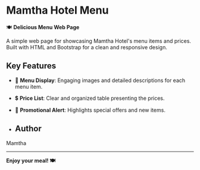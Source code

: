 # Mamtha Hotel Menu

🍽️ **Delicious Menu Web Page**

A simple web page for showcasing Mamtha Hotel's menu items and prices. Built with HTML and Bootstrap for a clean and responsive design.

## Key Features

- 📸 **Menu Display**: Engaging images and detailed descriptions for each menu item.
- 💲 **Price List**: Clear and organized table presenting the prices.
- 🎉 **Promotional Alert**: Highlights special offers and new items.

- ## Author

Mamtha

---

**Enjoy your meal! 🍽️**

